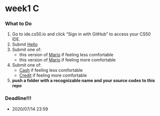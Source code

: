 # week1 C
### What to Do
1. Go to ide.cs50.io and click “Sign in with GitHub” to access your CS50 IDE.
2. Submit [Hello](https://cs50.harvard.edu/x/2020/psets/1/hello/)
3. Submit one of:
    - this version of [Mario](https://cs50.harvard.edu/x/2020/psets/1/mario/less/) if feeling less comfortable
    - this version of [Mario](https://cs50.harvard.edu/x/2020/psets/1/mario/more/) if feeling more comfortable
4. Submit one of:
    - [Cash](https://cs50.harvard.edu/x/2020/psets/1/cash/) if feeling less comfortable
    - [Credit](https://cs50.harvard.edu/x/2020/psets/1/credit/) if feeling more comfortable
5. **push a folder with a recognizable name and your source codes to this repo**

### Deadline!!!
- 2020/07/14 23:59

